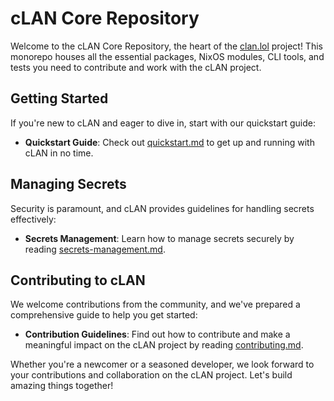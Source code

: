 # cLAN Core Repository

Welcome to the cLAN Core Repository, the heart of the [clan.lol](https://clan.lol/) project! This monorepo houses all the essential packages, NixOS modules, CLI tools, and tests you need to contribute and work with the cLAN project.

## Getting Started

If you're new to cLAN and eager to dive in, start with our quickstart guide:

- **Quickstart Guide**: Check out [quickstart.md](docs/admins/quickstart.md) to get up and running with cLAN in no time.

## Managing Secrets

Security is paramount, and cLAN provides guidelines for handling secrets effectively:

- **Secrets Management**: Learn how to manage secrets securely by reading [secrets-management.md](docs/admins/secrets-management.md).

## Contributing to cLAN

We welcome contributions from the community, and we've prepared a comprehensive guide to help you get started:

- **Contribution Guidelines**: Find out how to contribute and make a meaningful impact on the cLAN project by reading [contributing.md](docs/contributing/contributing.md).

Whether you're a newcomer or a seasoned developer, we look forward to your contributions and collaboration on the cLAN project. Let's build amazing things together!
